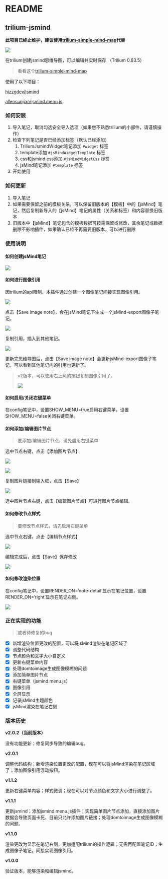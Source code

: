 # README
trilium-jsmind
--------------

**此项目已终止维护，建议使用[trilium-simple-mind-map](https://github.com/waterovo/trilium-simple-mind-map)代替**

![](README_image.png)

在trilium创建jsmind思维导图，可以编辑并实时保存 （Trilium 0.63.5）

> 看看这个[trilium-simple-mind-map](https://github.com/waterovo/trilium-simple-mind-map)

使用了以下项目：

[hizzgdev/jsmind](https://github.com/hizzgdev/jsmind)

[allensunjian/jsmind.menu.js](https://github.com/allensunjian/jsmind.menu.js)

### 如何安装

1.  导入笔记，取消勾选安全导入选项（如果您不熟悉trilium的小部件，请谨慎操作）
2.  检查下列笔记是否已经添加标签（默认已经添加）
    1.  TriliumJsmindWidget笔记添加 `#widget` 标签
    2.  template添加 `#jsMindWidgetTemplate` 标签
    3.  css和jsmind.css添加 `#jsMindWidgetCss` 标签
    4.  jsMind笔记添加 `#template` 标签
3.  开始使用

### 如何更新

1.  导入笔记
2.  如果需要保留之前的模板关系，可以保留旧版本的【模板】中的【jsMind】笔记，然后复制新导入的【jsMind】笔记的属性（关系和标签）和内容替换旧版本
3.  旧版本中【jsMind】笔记包含的模板数据可按需保留或修改，其余笔记或数据删除不影响插件，如果确认已经不再需要旧版本，可以进行删除

### 使用说明

#### 如何创建jsMind笔记

![](1_README_image.png)

#### 如何进行图像引用

因trilium的api限制，本插件通过创建一个图像笔记间接实现图像引用。

![](2_README_image.png)

点击【Save image note】，会在jsMind笔记下生成一个jsMind-export图像子笔记。

![](3_README_image.png)

复制引用，插入到其他笔记。

![](4_README_image.png)

更新完思维导图后，点击【Save image note】会更新jsMind-export图像子笔记，可以看到其他笔记内的引用也更新了。

> v2版本，可以使用右上角的按钮复制图像引用了。
> 
> ![](10_README_image.png)

#### 如何启用/关闭右键菜单

在config笔记中，设置SHOW\_MENU=true启用右键菜单，设置SHOW\_MENU=false关闭右键菜单。

#### 如何添加/编辑图片节点

> 要添加/编辑图片节点，请先启用右键菜单

选中节点右键，点击【添加图片节点】

![](5_README_image.png)

![](7_README_image.png)

复制图片链接到输入框，点击【Save】

![](6_README_image.png)

选中图片节点右键，点击【编辑图片节点】可进行图片节点编辑。

#### 如何修改节点样式

> 要修改节点样式，请先启用右键菜单

选中节点右键，点击【编辑节点样式】

![](8_README_image.png)

编辑完成后，点击【Save】保存修改

![](9_README_image.png)

#### 如何修改渲染位置

在config笔记中，设置RENDER\_ON=‘note-detail’显示在笔记位置，设置RENDER\_ON=‘right’显示在笔记右侧。

![](README_cc08eeab347e0f1c5079083.png)

### 正在实现的功能

> 或者待修复的bug

- [x] 新增渲染位置更改的配置，可以将jsMind渲染在笔记区域了
- [x] 调整代码结构
- [x] 节点颜色和文字大小自定义
- [x] 更新右键菜单内容
- [x] 处理domtoimage生成图像模糊的问题
- [x] 添加简单图片节点
- [x] 右键菜单（jsmind.menu.js）
- [x] 图像引用
- [x] 全屏显示
- [x] 记录jsMind主题颜色
- [x] jsMind渲染在笔记右侧

### 版本历史

**v2.0.2（当前版本）**

没有功能更新；修复同步导致的编辑bug。

**v2.0.1**

调整代码结构；新增渲染位置更改的配置，现在可以将jsMind渲染在笔记区域了；添加图像引用浮动按钮。

**v1.1.2**

更新右键菜单内容；样式微调；现在可以对节点颜色和文字大小进行调整了。

**v1.1.1**

更新jsmind；添加jsmind.menu.js插件；实现简单图片节点添加，直接添加图片数据会导致页面卡死，目前只允许添加图片链接；处理domtoimage生成图像模糊的问题。

**v1.1.0**

渲染更改为显示在笔记右侧，更加适配trilium的操作逻辑；无需再配置笔记ID；生成图像子笔记，间接实现图像引用。

**v1.0.0**

验证版本，能够渲染和编辑jsmind。
